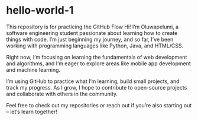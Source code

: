 # hello-world-1
This repository is for practicing the GitHub Flow
Hi! I’m Oluwapelumi, a software engineering student passionate about learning how to create things with code. I’m just beginning my journey, and so far, I’ve been working with programming languages like Python, Java, and HTML/CSS.

Right now, I’m focusing on learning the fundamentals of web development and algorithms, and I’m eager to explore areas like mobile app development and machine learning.

I’m using GitHub to practice what I’m learning, build small projects, and track my progress. As I grow, I hope to contribute to open-source projects and collaborate with others in the community.

Feel free to check out my repositories or reach out if you’re also starting out – let’s learn together!
